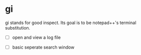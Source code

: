 # gi

gi stands for good inspect. Its goal is to be notepad++'s terminal substitution.

- [ ] open and view a log file

- [ ] basic seperate search window
